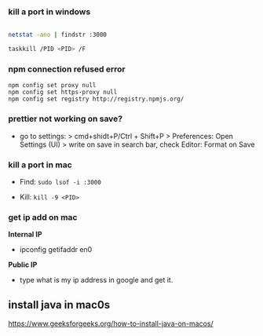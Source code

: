 
### kill a port in windows

```bash

netstat -ano | findstr :3000

taskkill /PID <PID> /F
```

### npm connection refused error

```
npm config set proxy null
npm config set https-proxy null
npm config set registry http://registry.npmjs.org/
```

### prettier not working on save?

- go to settings: > cmd+shidt+P/Ctrl + Shift+P > Preferences: Open Settings (UI) > write on save in search bar, check Editor: Format on Save


### kill a port in mac

- Find: `sudo lsof -i :3000`

- Kill: `kill -9 <PID>`


### get ip add on mac
**Internal IP**
- ipconfig getifaddr en0 

**Public IP**
- type what is my ip address in google and get it.


## install java in mac0s
https://www.geeksforgeeks.org/how-to-install-java-on-macos/
